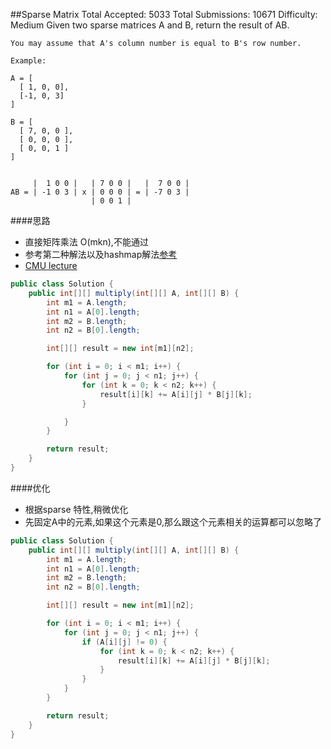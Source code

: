 ##Sparse Matrix
	Total Accepted: 5033 Total Submissions: 10671 Difficulty: Medium
	Given two sparse matrices A and B, return the result of AB.

	You may assume that A's column number is equal to B's row number.

	Example:

	A = [
	  [ 1, 0, 0],
	  [-1, 0, 3]
	]

	B = [
	  [ 7, 0, 0 ],
	  [ 0, 0, 0 ],
	  [ 0, 0, 1 ]
	]


	     |  1 0 0 |   | 7 0 0 |   |  7 0 0 |
	AB = | -1 0 3 | x | 0 0 0 | = | -7 0 3 |
	                  | 0 0 1 |

####思路
- 直接矩阵乘法 O(mkn),不能通过
- 参考第二种解法以及hashmap解法[参考](http://buttercola.blogspot.com/2016/01/leetcode-sparse-matrix-multiplication.html)
- [CMU lecture](http://www.cs.cmu.edu/~scandal/cacm/node9.html)

```java
public class Solution {
    public int[][] multiply(int[][] A, int[][] B) {
        int m1 = A.length;
        int n1 = A[0].length;
        int m2 = B.length;
        int n2 = B[0].length;

        int[][] result = new int[m1][n2];

        for (int i = 0; i < m1; i++) {
            for (int j = 0; j < n1; j++) {
                for (int k = 0; k < n2; k++) {
                    result[i][k] += A[i][j] * B[j][k];
                }

            }
        }

        return result;
    }
}
```

####优化
- 根据sparse 特性,稍微优化
- 先固定A中的元素,如果这个元素是0,那么跟这个元素相关的运算都可以忽略了

```java
public class Solution {
    public int[][] multiply(int[][] A, int[][] B) {
        int m1 = A.length;
        int n1 = A[0].length;
        int m2 = B.length;
        int n2 = B[0].length;

        int[][] result = new int[m1][n2];

        for (int i = 0; i < m1; i++) {
            for (int j = 0; j < n1; j++) {
                if (A[i][j] != 0) {
                    for (int k = 0; k < n2; k++) {
                        result[i][k] += A[i][j] * B[j][k];
                    }
                }
            }
        }

        return result;
    }
}
```
